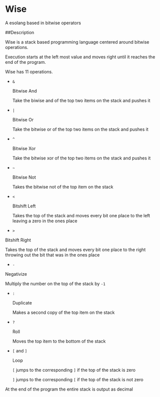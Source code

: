 # Wise
A esolang based in bitwise operators

##Description

Wise is a stack based programming language centered around bitwise operations.

Execution starts at the left most value and moves right until it reaches the end of the program.

Wise has 11 operations.

* `&`

  Bitwise And
  
  Take the biwise and of the top two items on the stack and pushes it
  
* `|`

  Bitwise Or
  
  Take the bitwise or of the top two items on the stack and pushes it
  
* `^`

  Bitwise Xor
  
  Take the bitwise xor of the top two items on the stack and pushes it
  
* `~`

  Bitwise Not
  
  Takes the bitwise not of the top item on the stack
  
* `<`

  Bitshift Left
  
  Takes the top of the stack and moves every bit one place to the left leaving a zero in the ones place
  
*  `>`

  Bitshift Right
  
  Takes the top of the stack and moves every bit one place to the right throwing out the bit that was in the ones place
  
*  `-`

  Negativize
  
  Multiply the number on the top of the stack by `-1`
  
*  `:`

   Duplicate
   
   Makes a second copy of the top item on the stack
   
*  `?`

   Roll
   
   Moves the top item to the bottom of the stack
   
*  `[` and `]`

   Loop
   
   `[` jumps to the corresponding `]` if the top of the stack is zero
   
   `]` jumps to the corresponding `[` if the top of the stack is not zero
   
At the end of the program the entire stack is output as decimal
